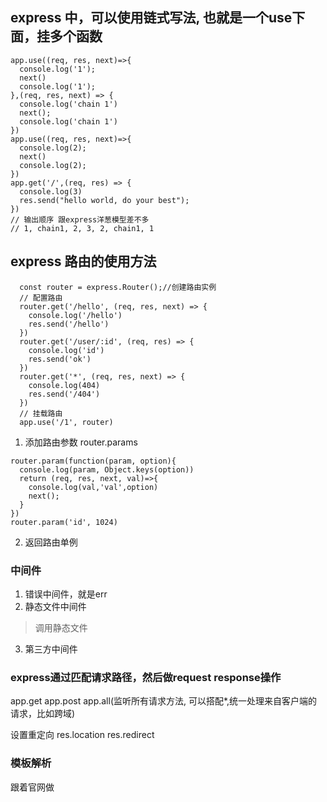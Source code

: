 ## express 中，可以使用链式写法, 也就是一个use下面，挂多个函数

```
app.use((req, res, next)=>{
  console.log('1');
  next()
  console.log('1');
},(req, res, next) => {
  console.log('chain 1')
  next();
  console.log('chain 1')
})
app.use((req, res, next)=>{
  console.log(2);
  next()
  console.log(2);
})
app.get('/',(req, res) => {
  console.log(3)
  res.send("hello world, do your best");
})
// 输出顺序 跟express洋葱模型差不多
// 1, chain1, 2, 3, 2, chain1, 1
```

## express 路由的使用方法

```
  const router = express.Router();//创建路由实例
  // 配置路由
  router.get('/hello', (req, res, next) => {
    console.log('/hello')
    res.send('/hello')
  })
  router.get('/user/:id', (req, res) => {
    console.log('id')
    res.send('ok')
  })
  router.get('*', (req, res, next) => {
    console.log(404)
    res.send('/404')
  })
  // 挂载路由
  app.use('/1', router)
```

1. 添加路由参数 router.params

```
router.param(function(param, option){
  console.log(param, Object.keys(option))
  return (req, res, next, val)=>{
    console.log(val,'val',option)
    next();
  }
})
router.param('id', 1024)
```

2. 返回路由单例

### 中间件
1. 错误中间件，就是err
2. 静态文件中间件
> 调用静态文件

3. 第三方中间件

### express通过匹配请求路径，然后做request response操作
app.get
app.post
app.all(监听所有请求方法, 可以搭配*,统一处理来自客户端的请求，比如跨域)

设置重定向
res.location
res.redirect

### 模板解析

跟着官网做